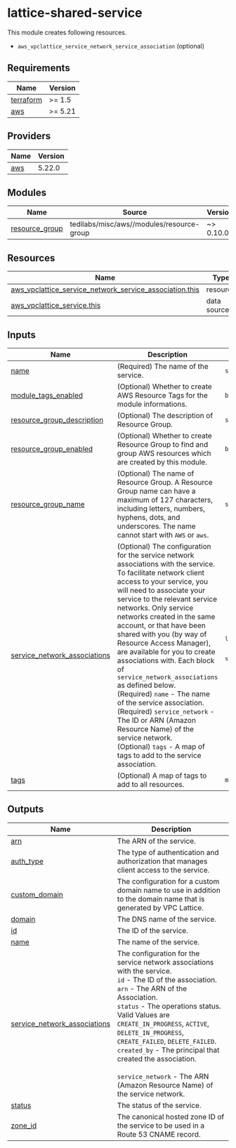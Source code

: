 # lattice-shared-service

This module creates following resources.

- `aws_vpclattice_service_network_service_association` (optional)

<!-- BEGIN_TF_DOCS -->
## Requirements

| Name | Version |
|------|---------|
| <a name="requirement_terraform"></a> [terraform](#requirement\_terraform) | >= 1.5 |
| <a name="requirement_aws"></a> [aws](#requirement\_aws) | >= 5.21 |

## Providers

| Name | Version |
|------|---------|
| <a name="provider_aws"></a> [aws](#provider\_aws) | 5.22.0 |

## Modules

| Name | Source | Version |
|------|--------|---------|
| <a name="module_resource_group"></a> [resource\_group](#module\_resource\_group) | tedilabs/misc/aws//modules/resource-group | ~> 0.10.0 |

## Resources

| Name | Type |
|------|------|
| [aws_vpclattice_service_network_service_association.this](https://registry.terraform.io/providers/hashicorp/aws/latest/docs/resources/vpclattice_service_network_service_association) | resource |
| [aws_vpclattice_service.this](https://registry.terraform.io/providers/hashicorp/aws/latest/docs/data-sources/vpclattice_service) | data source |

## Inputs

| Name | Description | Type | Default | Required |
|------|-------------|------|---------|:--------:|
| <a name="input_name"></a> [name](#input\_name) | (Required) The name of the service. | `string` | n/a | yes |
| <a name="input_module_tags_enabled"></a> [module\_tags\_enabled](#input\_module\_tags\_enabled) | (Optional) Whether to create AWS Resource Tags for the module informations. | `bool` | `true` | no |
| <a name="input_resource_group_description"></a> [resource\_group\_description](#input\_resource\_group\_description) | (Optional) The description of Resource Group. | `string` | `"Managed by Terraform."` | no |
| <a name="input_resource_group_enabled"></a> [resource\_group\_enabled](#input\_resource\_group\_enabled) | (Optional) Whether to create Resource Group to find and group AWS resources which are created by this module. | `bool` | `true` | no |
| <a name="input_resource_group_name"></a> [resource\_group\_name](#input\_resource\_group\_name) | (Optional) The name of Resource Group. A Resource Group name can have a maximum of 127 characters, including letters, numbers, hyphens, dots, and underscores. The name cannot start with `AWS` or `aws`. | `string` | `""` | no |
| <a name="input_service_network_associations"></a> [service\_network\_associations](#input\_service\_network\_associations) | (Optional) The configuration for the service network associations with the service. To facilitate network client access to your service, you will need to associate your service to the relevant service networks. Only service networks created in the same account, or that have been shared with you (by way of Resource Access Manager), are available for you to create associations with. Each block of `service_network_associations` as defined below.<br>    (Required) `name` - The name of the service association.<br>    (Required) `service_network` - The ID or ARN (Amazon Resource Name) of the service network.<br>    (Optional) `tags` - A map of tags to add to the service association. | <pre>list(object({<br>    name            = string<br>    service_network = string<br>    tags            = optional(map(string), {})<br>  }))</pre> | `[]` | no |
| <a name="input_tags"></a> [tags](#input\_tags) | (Optional) A map of tags to add to all resources. | `map(string)` | `{}` | no |

## Outputs

| Name | Description |
|------|-------------|
| <a name="output_arn"></a> [arn](#output\_arn) | The ARN of the service. |
| <a name="output_auth_type"></a> [auth\_type](#output\_auth\_type) | The type of authentication and authorization that manages client access to the service. |
| <a name="output_custom_domain"></a> [custom\_domain](#output\_custom\_domain) | The configuration for a custom domain name to use in addition to the domain name that is generated by VPC Lattice. |
| <a name="output_domain"></a> [domain](#output\_domain) | The DNS name of the service. |
| <a name="output_id"></a> [id](#output\_id) | The ID of the service. |
| <a name="output_name"></a> [name](#output\_name) | The name of the service. |
| <a name="output_service_network_associations"></a> [service\_network\_associations](#output\_service\_network\_associations) | The configuration for the service network associations with the service.<br>    `id` - The ID of the association.<br>    `arn` - The ARN of the Association.<br>    `status` - The operations status. Valid Values are `CREATE_IN_PROGRESS`, `ACTIVE`, `DELETE_IN_PROGRESS`, `CREATE_FAILED`, `DELETE_FAILED`.<br>    `created_by` - The principal that created the association.<br><br>    `service_network` - The ARN (Amazon Resource Name) of the service network. |
| <a name="output_status"></a> [status](#output\_status) | The status of the service. |
| <a name="output_zone_id"></a> [zone\_id](#output\_zone\_id) | The canonical hosted zone ID of the service to be used in a Route 53 CNAME record. |
<!-- END_TF_DOCS -->
